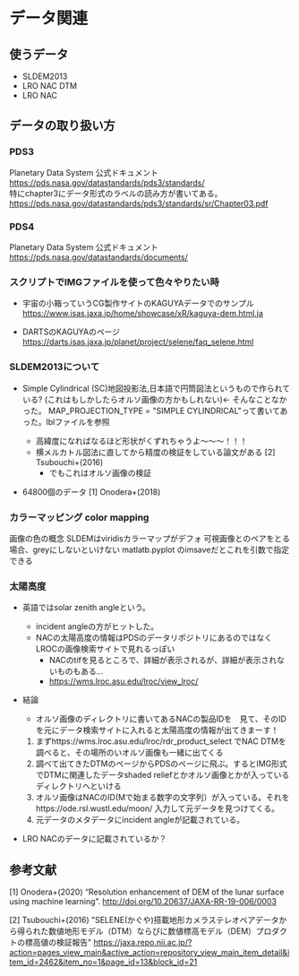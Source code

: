 # データ関連

## 使うデータ
- SLDEM2013
- LRO NAC DTM
- LRO NAC

## データの取り扱い方

### PDS3
Planetary Data System 公式ドキュメント  
<https://pds.nasa.gov/datastandards/pds3/standards/>  
特にchapter3にデータ形式のラベルの読み方が書いてある。
<https://pds.nasa.gov/datastandards/pds3/standards/sr/Chapter03.pdf>  

### PDS4
Planetary Data System 公式ドキュメント  
<https://pds.nasa.gov/datastandards/documents/>  

### スクリプトでIMGファイルを使って色々やりたい時  
- 宇宙の小箱っていうCG製作サイトのKAGUYAデータでのサンプル  
<https://www.isas.jaxa.jp/home/showcase/xR/kaguya-dem.html.ja>  

- DARTSのKAGUYAのページ  
<https://darts.isas.jaxa.jp/planet/project/selene/faq_selene.html>  

### SLDEM2013について

- Simple Cylindrical (SC)地図投影法,日本語で円筒図法というもので作られている? (これはもしかしたらオルソ画像の方かもしれない)← そんなことなかった。  MAP_PROJECTION_TYPE = "SIMPLE CYLINDRICAL"って書いてあった。lblファイルを参照
    - 高緯度になればなるほど形状がくずれちゃうよ〜〜〜！！！ 
    - 横メルカトル図法に直してから精度の検証をしている論文がある [2] Tsubouchi+(2016)  
        - でもこれはオルソ画像の検証

- 64800個のデータ [1] Onodera+(2018)

### カラーマッピング color mapping
画像の色の概念
SLDEMはviridisカラーマップがデフォ
可視画像とのペアをとる場合、greyにしないといけない
matlatb.pyplot のimsaveだとこれを引数で指定できる

### 太陽高度
- 英語ではsolar zenith angleという。
    - incident angleの方がヒットした。
    - NACの太陽高度の情報はPDSのデータリポジトリにあるのではなくLROCの画像検索サイトで見れるっぽい
        - NACのtifを見るところで、詳細が表示されるが、詳細が表示されないものもある...
        - https://wms.lroc.asu.edu/lroc/view_lroc/
- 結論
    - オルソ画像のディレクトリに書いてあるNACの製品IDを　見て、そのIDを元にデータ検索サイトに入れると太陽高度の情報が出てきまーす！
    1. まずhttps://wms.lroc.asu.edu/lroc/rdr_product_select でNAC DTMを調べると、その場所のいオルソ画像も一緒に出てくる
    2. 調べて出てきたDTMのページからPDSのページに飛ぶ。するとIMG形式でDTMに関連したデータshaded reliefとかオルソ画像とかが入っているディレクトリへといける
    3. オルソ画像はNACのID(Mで始まる数字の文字列）が入っている。それをhttps://ode.rsl.wustl.edu/moon/ 入力して元データを見つけてくる。
    4. 元データのメタデータにincident angleが記載されている。

- LRO NACのデータに記載されているか？

## 参考文献
[1] Onodera+(2020) “Resolution enhancement of DEM of the lunar surface using machine learning”.
http://doi.org/10.20637/JAXA-RR-19-006/0003

[2] Tsubouchi+(2016) "SELENE(かぐや)搭載地形カメラステレオペアデータから得られた数値地形モデル（DTM）ならびに数値標高モデル（DEM）プロダクトの標高値の検証報告"
https://jaxa.repo.nii.ac.jp/?action=pages_view_main&active_action=repository_view_main_item_detail&item_id=2462&item_no=1&page_id=13&block_id=21
